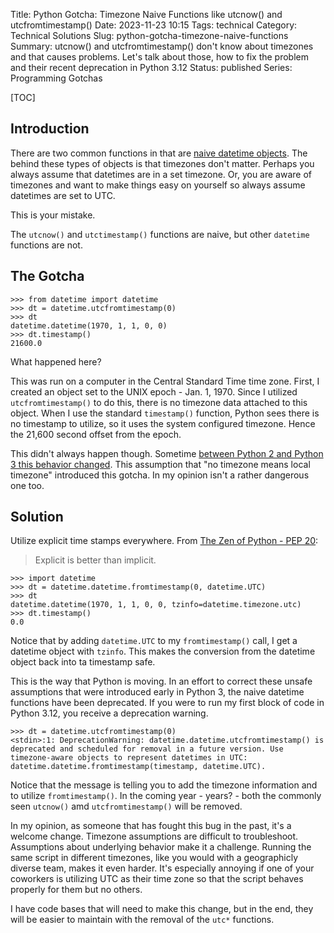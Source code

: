 Title: Python Gotcha: Timezone Naive Functions like utcnow() and utcfromtimestamp()
Date: 2023-11-23 10:15
Tags: technical
Category: Technical Solutions
Slug: python-gotcha-timezone-naive-functions
Summary: utcnow() and utcfromtimestamp() don't know about timezones and that causes problems. Let's talk about those, how to fix the problem and their recent deprecation in Python 3.12
Status: published
Series: Programming Gotchas

[TOC]

## Introduction

There are two common functions in that are [naive datetime objects][1]. The behind these types of objects is that timezones don't matter. Perhaps you always assume that datetimes are in a set timezone. Or, you are aware of timezones and want to make things easy on yourself so always assume datetimes are set to UTC.

This is your mistake. 

The `utcnow()` and `utctimestamp()` functions are naive, but other `datetime` functions are not.

## The Gotcha

    >>> from datetime import datetime
    >>> dt = datetime.utcfromtimestamp(0)
    >>> dt
    datetime.datetime(1970, 1, 1, 0, 0)
    >>> dt.timestamp()
    21600.0

What happened here? 

This was run on a computer in the Central Standard Time time zone. First, I created an object set to the UNIX epoch - Jan. 1, 1970. Since I utilized `utcfromtimestamp()` to do this, there is no timezone data attached to this object. When I use the standard `timestamp()` function, Python sees there is no timestamp to utilize, so it uses the system configured timezone. Hence the 21,600 second offset from the epoch.

This didn't always happen though. Sometime [between Python 2 and Python 3 this behavior changed][2]. This assumption that "no timezone means local timezone" introduced this gotcha. In my opinion isn't a rather dangerous one too.

## Solution

Utilize explicit time stamps everywhere. From [The Zen of Python - PEP 20][3]:

> Explicit is better than implicit. 

    >>> import datetime
    >>> dt = datetime.datetime.fromtimestamp(0, datetime.UTC)
    >>> dt
    datetime.datetime(1970, 1, 1, 0, 0, tzinfo=datetime.timezone.utc)
    >>> dt.timestamp()
    0.0

Notice that by adding `datetime.UTC` to my `fromtimestamp()` call, I get a datetime object with `tzinfo`. This makes the conversion from the datetime object back into ta timestamp safe. 

This is the way that Python is moving. In an effort to correct these unsafe assumptions that were introduced early in Python 3, the naive datetime functions have been deprecated. If you were to run my first block of code in Python 3.12, you receive a deprecation warning. 

    >>> dt = datetime.utcfromtimestamp(0)
    <stdin>:1: DeprecationWarning: datetime.datetime.utcfromtimestamp() is deprecated and scheduled for removal in a future version. Use timezone-aware objects to represent datetimes in UTC: datetime.datetime.fromtimestamp(timestamp, datetime.UTC).

Notice that the message is telling you to add the timezone information and to utilize `fromtimestamp()`. In the coming year - years? - both the commonly seen `utcnow()` amd `utcfromtimestamp()` will be removed.

In my opinion, as someone that has fought this bug in the past, it's a welcome change. Timezone assumptions are difficult to troubleshoot. Assumptions about underlying behavior make it a challenge. Running the same script in different timezones, like you would with a geographicly diverse team, makes it even harder. It's especially annoying if one of your coworkers is utilizing UTC as their time zone so that the script behaves properly for them but no others.

I have code bases that will need to make this change, but in the end, they will be easier to maintain with the removal of the `utc*` functions.



 [1]: https://docs.python.org/3/library/datetime.html#aware-and-naive-objects
 [2]: https://github.com/python/cpython/issues/81669
 [3]: https://peps.python.org/pep-0020/